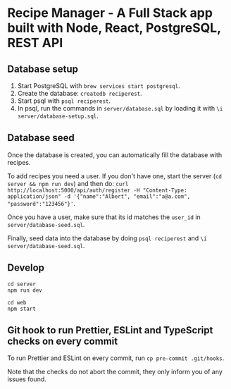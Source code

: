 # Recipe Manager - A Full Stack app built with Node, React, PostgreSQL, REST API

## Database setup

1. Start PostgreSQL with `brew services start postgresql`.
2. Create the database: `createdb reciperest`.
3. Start psql with `psql reciperest`.
4. In psql, run the commands in `server/database.sql` by loading it with `\i server/database-setup.sql`.

## Database seed

Once the database is created, you can automatically fill the database with recipes.

To add recipes you need a user. If you don't have one, start the server (`cd server && npm run dev`) and then do: `curl http://localhost:5000/api/auth/register -H "Content-Type: application/json" -d '{"name":"Albert", "email":"a@a.com", "password":"123456"}'`.

Once you have a user, make sure that its id matches the `user_id` in `server/database-seed.sql`.

Finally, seed data into the database by doing `psql reciperest` and `\i server/database-seed.sql`.

## Develop

```
cd server
npm run dev
```

```
cd web
npm start
```

## Git hook to run Prettier, ESLint and TypeScript checks on every commit

To run Prettier and ESLint on every commit, run `cp pre-commit .git/hooks`.

Note that the checks do not abort the commit, they only inform you of any issues found.
